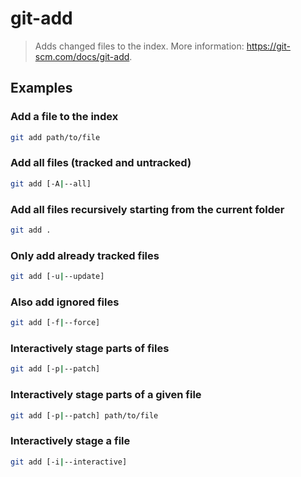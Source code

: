 # git-add

> Adds changed files to the index. More information: <https://git-scm.com/docs/git-add>.

## Examples

### Add a file to the index

```bash
git add path/to/file
```

### Add all files (tracked and untracked)

```bash
git add [-A|--all]
```

### Add all files recursively starting from the current folder

```bash
git add .
```

### Only add already tracked files

```bash
git add [-u|--update]
```

### Also add ignored files

```bash
git add [-f|--force]
```

### Interactively stage parts of files

```bash
git add [-p|--patch]
```

### Interactively stage parts of a given file

```bash
git add [-p|--patch] path/to/file
```

### Interactively stage a file

```bash
git add [-i|--interactive]
```
